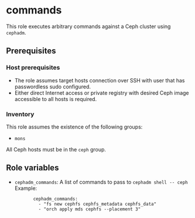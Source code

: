 # commands

This role executes arbitrary commands against a Ceph cluster using `cephadm`.

## Prerequisites

### Host prerequisites

* The role assumes target hosts connection over SSH with user that has passwordless sudo configured.
* Either direct Internet access or private registry with desired Ceph image accessible to all hosts is required.

### Inventory

This role assumes the existence of the following groups:

* `mons`

All Ceph hosts must be in the `ceph` group.

## Role variables

* `cephadm_commands`: A list of commands to pass to `cephadm shell -- ceph`
   Example:
   ```
          cephadm_commands:
            - "fs new cephfs cephfs_metadata cephfs_data"
            - "orch apply mds cephfs --placement 3"
   ```
